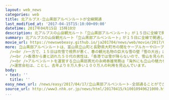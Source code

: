 ```yaml
---
layout: web_news
categories: web
title: 北アルプス-立山黒部アルペンルートが全線開通
last_modified_at: '2017-04-15T15:10:00+09:00'
datetime: 2017年04月15日 15時10分
description: 北アルプスの山岳観光ルート「立山黒部アルペンルート」が１５日に全線で開通し、記念の式典が開かれました。
summary: 北アルプスの山岳観光ルート「立山黒部アルペンルート」が１５日に全線で開通し、記念の式典が開かれました。
movie_url: https://newswebeasy.github.io/ja201704/news/web/movie/2017/04/17/k10010949621000.mp4
more: 立山黒部アルペンルートは、富山県立山町と長野県大町市の間をケーブルカーやロープウエーで結ぶ、全長３７キロ余りの山岳観光ルートです。<br /><br />ことしは除雪作業が順調に進んだため、これまでで最も早く全線で開通し、標高２４５０メートルの室堂で、記念の式典が開かれました。<br
  /><br />一方で、１５日は吹雪で視界が悪く、春の観光名物の巨大な雪の壁「雪の大谷」は数メートル先しか見えず、壁の間を歩くイベントも中止されました。<br
  /><br />香港から妻と訪れた５０代の男性は、「香港では雪が降らないので、雪山を見られてうれしいですが、雪の壁を見られないのは残念です」と話していました。<br
  /><br />アルペンルートを運営する立山黒部貫光の永崎泰雄常務は「海外にも立山の魅力を発信し、多くの人に利用してもらいたい」と話していました。<br /><br
  />運営会社は、ことし、去年より８万人多い１００万人の利用を見込んでいます。
body:
- text: ''
  title: ''
easy_news_url: /news/easy/2017/04/17/立山黒部アルペンルート-全部通ることができるようになる/
source_url: http://www3.nhk.or.jp/news/html/20170415/k10010949621000.html?utm_int=nsearch_contents_search-items_002
...
```

